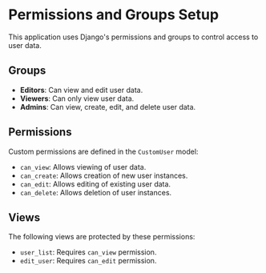 # Permissions and Groups Setup

This application uses Django's permissions and groups to control access to user data.

## Groups

- **Editors**: Can view and edit user data.
- **Viewers**: Can only view user data.
- **Admins**: Can view, create, edit, and delete user data.

## Permissions

Custom permissions are defined in the `CustomUser` model:

- `can_view`: Allows viewing of user data.
- `can_create`: Allows creation of new user instances.
- `can_edit`: Allows editing of existing user data.
- `can_delete`: Allows deletion of user instances.

## Views

The following views are protected by these permissions:

- `user_list`: Requires `can_view` permission.
- `edit_user`: Requires `can_edit` permission.

